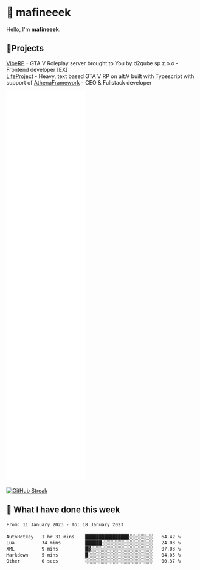 # 👋 mafineeek
Hello, I'm **mafineeek**.

## 📝Projects

[VibeRP](https://v-rp.pl) - GTA V Roleplay server brought to You by d2qube sp z.o.o - Frontend developer [EX]
<br>
[LifeProject](https://github.com/LifeProject-Roleplay/) - Heavy, text based GTA V RP on alt:V built with Typescript with support of [AthenaFramework](https://github.com/Athena-Roleplay-Framework/) - CEO & Fullstack developer

![](./github-metrics.svg)

[![GitHub Streak](https://streak-stats.demolab.com/?user=mafineeek)](https://git.io/streak-stats)

## 📰 What I have done this week
<!--START_SECTION:waka-->

```text
From: 11 January 2023 - To: 18 January 2023

AutoHotkey   1 hr 31 mins    ████████████████░░░░░░░░░   64.42 %
Lua          34 mins         ██████░░░░░░░░░░░░░░░░░░░   24.03 %
XML          9 mins          █▓░░░░░░░░░░░░░░░░░░░░░░░   07.03 %
Markdown     5 mins          █░░░░░░░░░░░░░░░░░░░░░░░░   04.05 %
Other        0 secs          ░░░░░░░░░░░░░░░░░░░░░░░░░   00.37 %
```

<!--END_SECTION:waka-->
